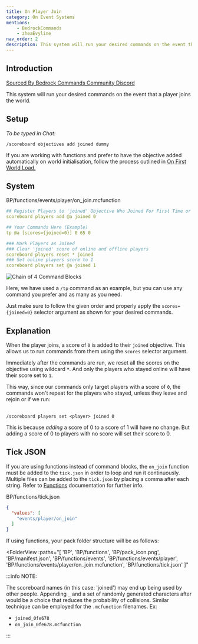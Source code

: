 ```yaml
---
title: On Player Join
category: On Event Systems
mentions:
    - BedrockCommands
    - zheaEvyline
nav_order: 2
description: This system will run your desired commands on the event that a player joins the world.
---
```


## Introduction

[Sourced By Bedrock Commands Community Discord](https://discord.gg/SYstTYx5G5)

This system will run your desired commands on the event that a player joins the world.

## Setup

_To be typed in Chat:_

`/scoreboard objectives add joined dummy`

If you are working with functions and prefer to have the objective added automatically on world initialisation, follow the process outlined in [On First World Load.](/commands/on-first-world-load)

## System

<CodeHeader>BP/functions/events/player/on_join.mcfunction</CodeHeader>

```yaml
## Register Players to 'joined' Objective Who Joined For First Time or Were Cleared from 'joined' Previously
scoreboard players add @a joined 0

## Your Commands Here (Example)
tp @a [scores={joined=0}] 0 65 0

### Mark Players as Joined
### Clear 'joined' score of online and offline players
scoreboard players reset * joined
### Set online players score to 1
scoreboard players set @a joined 1
```

![Chain of 4 Command Blocks](/assets/images/commands/commandBlockChain/4.png)

Here, we have used a `/tp` command as an example, but you can use any command you prefer and as many as you need.

Just make sure to follow the given order and properly apply the `scores={joined=0}` selector argument as shown for your desired commands.

## Explanation

When the player joins, a score of `0` is added to their `joined` objective. This allows us to run commands from them using the `scores` selector argument.

Immediately after the commands are run, we reset all the scores on the objective using wildcard **`*`**. And only the players who stayed online will have their score set to `1`.

This way, since our commands only target players with a score of `0`, the commands won't repeat for the players who stayed, unless they leave and rejoin or if we run:

<br>`/scoreboard players set <player> joined 0`

This is because _adding_ a score of 0 to a score of 1 will have no change. But adding a score of 0 to players with no score will set their score to 0.

## Tick JSON

If you are using functions instead of command blocks, the `on_join` function must be added to the `tick.json` in order to loop and run it continuously. Multiple files can be added to the `tick.json` by placing a comma after each string. Refer to [Functions](/commands/mcfunctions#tick-json) documentation for further info.

<CodeHeader>BP/functions/tick.json</CodeHeader>
```json
{
  "values": [
    "events/player/on_join"
  ]
}
```

If using functions, your pack folder structure will be as follows:

<FolderView
	:paths="[
    'BP',
    'BP/functions',
    'BP/pack_icon.png',
    'BP/manifest.json',
    'BP/functions/events',
    'BP/functions/events/player',
    'BP/functions/events/player/on_join.mcfunction',
    'BP/functions/tick.json'
]"
></FolderView>

:::info NOTE:

The scoreboard names (in this case: 'joined') may end up being used by other people. Appending `_` and a set of randomly generated characters after would be a choice that reduces the probability of collisions. Similar technique can be employed for the `.mcfunction` filenames. Ex:

-   `joined_0fe678`
-   `on_join_0fe678.mcfunction`

:::
